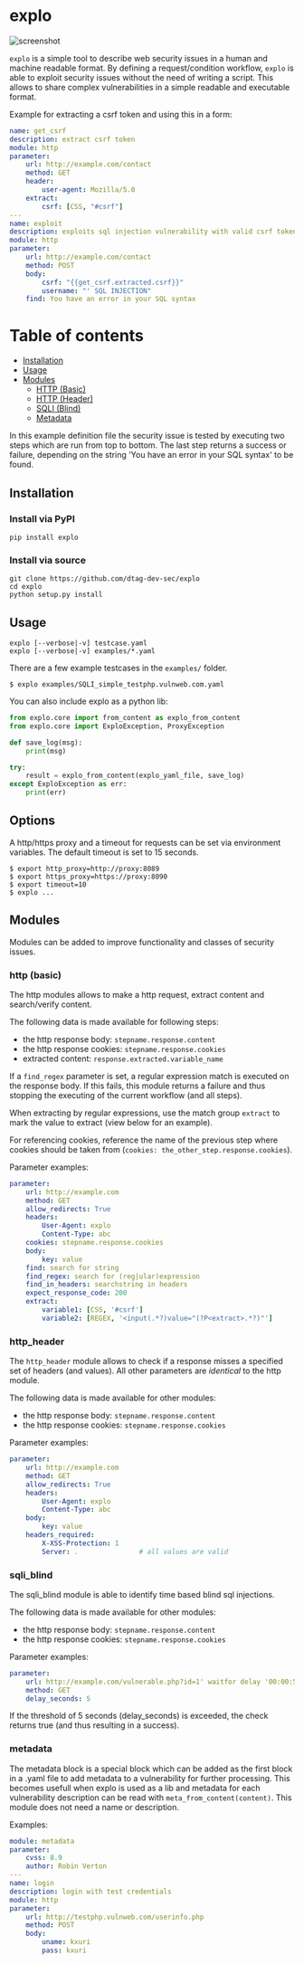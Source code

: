 # explo

![screenshot](screenshot.png)

`explo` is a simple tool to describe web security issues in a human and machine readable format.
By defining a request/condition workflow, `explo` is able to exploit security issues without the
need of writing a script. This allows to share complex vulnerabilities in a simple readable and executable format. 

Example for extracting a csrf token and using this in a form:
```yaml
name: get_csrf
description: extract csrf token
module: http
parameter:
    url: http://example.com/contact
    method: GET
    header:
        user-agent: Mozilla/5.0
    extract:
        csrf: [CSS, "#csrf"]
---
name: exploit
description: exploits sql injection vulnerability with valid csrf token
module: http
parameter:
    url: http://example.com/contact
    method: POST
    body:
        csrf: "{{get_csrf.extracted.csrf}}"
        username: "' SQL INJECTION"
    find: You have an error in your SQL syntax
```

# Table of contents

 - [Installation](#installation)
 - [Usage](#usage)
 - [Modules](#modules)
   - [HTTP (Basic)](#http-basic)
   - [HTTP (Header)](#http_header)
   - [SQLI (Blind)](#sqli_blind)
   - [Metadata](#metadata)

In this example definition file the security issue is tested by executing two steps which are run from top to bottom. The last step returns a success or failure, depending on the string 'You have an error in your SQL syntax' to be found.

## Installation

### Install via PyPI

    pip install explo

### Install via source

    git clone https://github.com/dtag-dev-sec/explo
    cd explo
    python setup.py install

## Usage

    explo [--verbose|-v] testcase.yaml
    explo [--verbose|-v] examples/*.yaml

There are a few example testcases in the `examples/` folder.

    $ explo examples/SQLI_simple_testphp.vulnweb.com.yaml

You can also include explo as a python lib:

```python
from explo.core import from_content as explo_from_content
from explo.core import ExploException, ProxyException

def save_log(msg):
    print(msg)

try:
    result = explo_from_content(explo_yaml_file, save_log)
except ExploException as err:
    print(err)
```

## Options

A http/https proxy and a timeout for requests can be set via environment variables. The default timeout is set to 15 seconds.

    $ export http_proxy=http://proxy:8089
    $ export https_proxy=https://proxy:8090
    $ export timeout=10
    $ explo ...

## Modules

Modules can be added to improve functionality and classes of security issues.

### http (basic)

The http modules allows to make a http request, extract content and search/verify content. 

The following data is made available for following steps:

* the http response body: `stepname.response.content` 
* the http response cookies: `stepname.response.cookies`
* extracted content: `response.extracted.variable_name`

If a `find_regex` parameter is set, a regular expression match is executed on the response body. If this fails, this module returns a failure and thus stopping the executing of the current workflow (and all steps).

When extracting by regular expressions, use the match group `extract` to mark the value to extract (view below for an example).

For referencing cookies, reference the name of the previous step where cookies should be taken from (`cookies: the_other_step.response.cookies`).

Parameter examples:

```yaml
parameter:
    url: http://example.com
    method: GET
    allow_redirects: True
    headers:
        User-Agent: explo
        Content-Type: abc
    cookies: stepname.response.cookies
    body:
        key: value
    find: search for string
    find_regex: search for (reg|ular)expression
    find_in_headers: searchstring in headers
    expect_response_code: 200
    extract:
        variable1: [CSS, '#csrf']
        variable2: [REGEX, '<input(.*?)value="(?P<extract>.*?)"']
```

### http\_header

The `http_header` module allows to check if a response misses a specified set of headers (and values). All other parameters are *identical* to the http module.

The following data is made available for other modules:

* the http response body: `stepname.response.content` 
* the http response cookies: `stepname.response.cookies`

Parameter examples:

```yaml
parameter:
    url: http://example.com
    method: GET
    allow_redirects: True
    headers:
        User-Agent: explo
        Content-Type: abc
    body:
        key: value
    headers_required:
        X-XSS-Protection: 1
        Server: .               # all values are valid
```

### sqli\_blind

The sqli\_blind module is able to identify time based blind sql injections.

The following data is made available for other modules:

* the http response body: `stepname.response.content` 
* the http response cookies: `stepname.response.cookies`

Parameter examples:

```yaml
parameter:
    url: http://example.com/vulnerable.php?id=1' waitfor delay '00:00:5'--
    method: GET
    delay_seconds: 5
```

If the threshold of 5 seconds (delay\_seconds) is exceeded, the check returns true (and thus resulting in a success).

### metadata

The metadata block is a special block which can be added as the first block in a .yaml file to add metadata to a vulnerability for further processing. This becomes usefull when explo is used as a lib and metadata for each vulnerability description can be read with `meta_from_content(content)`. This module does not need a name or description.

Examples:

```yaml
module: metadata
parameter:
    cvss: 8.9
    author: Robin Verton
---
name: login
description: login with test credentials
module: http
parameter:
    url: http://testphp.vulnweb.com/userinfo.php
    method: POST
    body:
        uname: kxuri
        pass: kxuri
```

